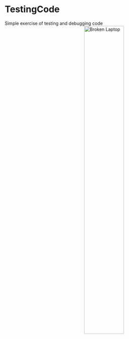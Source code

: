 # TestingCode
Simple  exercise of testing and debugging code
<picture>
  <source media="(prefers-color-scheme: dark)" srcset="https://your-image-hosting-service.com/path/to/Broken_Laptop.jpg">
  <source media="(prefers-color-scheme: light)" srcset="https://your-image-hosting-service.com/path/to/Broken_Laptop.jpg">
  <img align="right" alt="Broken Laptop" src="https://your-image-hosting-service.com/path/to/Broken_Laptop.jpg" width="50%" height="50%">
</picture>
